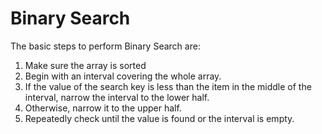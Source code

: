 # Binary Search

The basic steps to perform Binary Search are:

1. Make sure the array is sorted
2. Begin with an interval covering the whole array.
3. If the value of the search key is less than the item in the middle of the interval, narrow the interval to the lower half.
4. Otherwise, narrow it to the upper half.
5. Repeatedly check until the value is found or the interval is empty.
